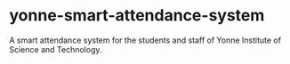 # yonne-smart-attendance-system
A smart attendance system for the students and staff of Yonne Institute of Science and Technology.

